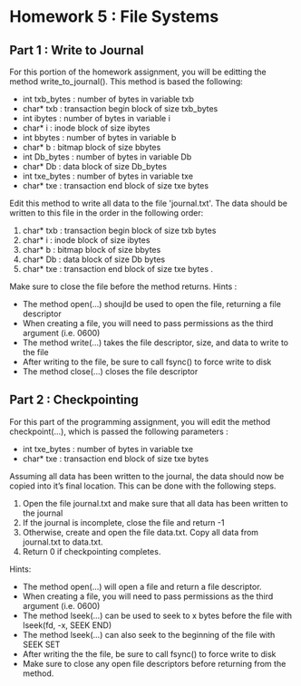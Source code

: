 # Homework 5 : File Systems
## Part 1 : Write to Journal
For this portion of the homework assignment, you will be editting the method write_to_journal().  This method is based the following:
- int txb_bytes : number of bytes in variable txb
- char* txb : transaction begin block of size txb_bytes
- int ibytes : number of bytes in variable i
- char* i : inode block of size ibytes
- int bbytes : number of bytes in variable b
- char* b : bitmap block of size bbytes
- int Db_bytes : number of bytes in variable Db
- char* Db : data block of size Db_bytes
- int txe_bytes : number of bytes in variable txe
- char* txe : transaction end block of size txe bytes

Edit this method to write all data to the file 'journal.txt'.  The data should be written to this file in the order in the following order: 
1. char* txb : transaction begin block of size txb bytes 
2. char* i : inode block of size ibytes
3. char* b : bitmap block of size bbytes
4. char* Db : data block of size Db bytes
5. char* txe : transaction end block of size txe bytes . 

Make sure to close the file before the method returns.
Hints :
- The method open(...) shoujld be used to open the file, returning a file descriptor
- When creating a file, you will need to pass permissions as the third argument (i.e. 0600)
- The method write(...) takes the file descriptor, size, and data to write to the file
- After writing to the file, be sure to call fsync() to force write to disk
- The method close(...) closes the file descriptor

## Part 2 : Checkpointing
For this part of the programming assignment, you will edit the method checkpoint(...), which is passed the following parameters : 
- int txe_bytes : number of bytes in variable txe
- char* txe : transaction end block of size txe bytes

Assuming all data has been written to the journal, the data should now be copied into it’s final location. This can be done with the following steps.
1. Open the file journal.txt and make sure that all data has been written to the journal
2. If the journal is incomplete, close the file and return -1
3. Otherwise, create and open the file data.txt. Copy all data from journal.txt to data.txt.
4. Return 0 if checkpointing completes.

Hints:
- The method open(...) will open a file and return a file descriptor.
- When creating a file, you will need to pass permissions as the third argument (i.e. 0600)
- The method lseek(...) can be used to seek to x bytes before the file with lseek(fd, -x, SEEK END)
- The method lseek(...) can also seek to the beginning of the file with SEEK SET
- After writing the the file, be sure to call fsync() to force write to disk
- Make sure to close any open file descriptors before returning from the method.
